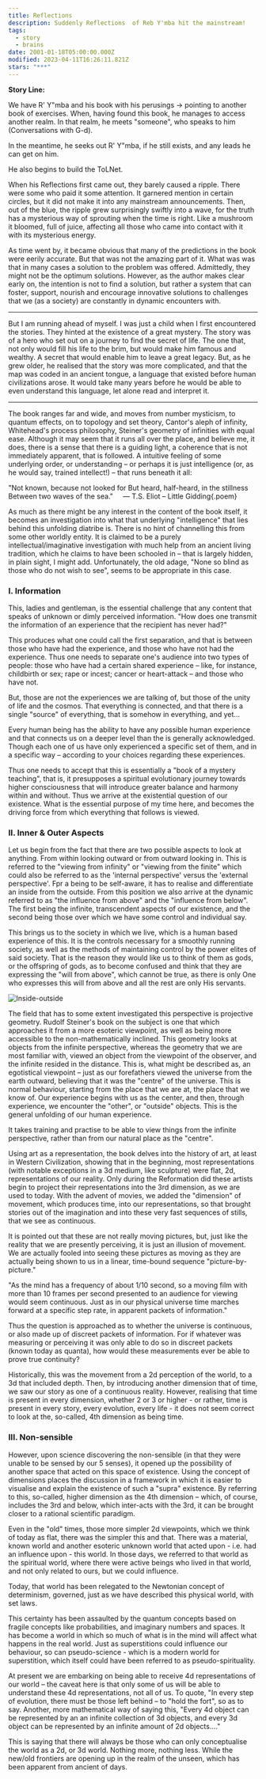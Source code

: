 ```yaml
---
title: Reflections
description: Suddenly Reflections  of Reb Y'mba hit the mainstream!
tags:
  - story
  - brains
date: 2001-01-18T05:00:00.000Z
modified: 2023-04-11T16:26:11.821Z
stars: "***"
---
```

<div class="is-hidden">

**Story Line:**

We have R' Y"mba and his book with his perusings
-> pointing to another book of exercises.
When, having found this book, he manages to access another realm. In that realm, he meets "someone", who speaks to him (Conversations with G-d).

In the meantime, he seeks out R' Y"mba, if he still exists, and any leads he can get on him.

He also begins to build the ToLNet.

When his Reflections first came out, they barely caused a ripple. There were some who paid it some attention. It garnered mention in certain circles, but it did not make it into any mainstream announcements. Then, out of the blue, the ripple grew surprisingly swiftly into a wave, for the truth has a mysterious way of sprouting when the time is right. Like a mushroom it bloomed, full of juice, affecting all those who came into contact with it with its mysterious energy.

As time went by, it became obvious that many of the predictions in the book were eerily accurate. But that was not the amazing part of it. What was was that in many cases a solution to the problem was offered. Admittedly, they might not be the optimum solutions. However, as the author makes clear early on, the intention is not to find a solution, but rather a system that can foster, support, nourish and encourage innovative solutions to challenges that we (as a society) are constantly in dynamic encounters with.

---
</div>

But I am running ahead of myself. I was just a child when I first encountered the stories. They hinted at the existence of a great mystery. The story was of a hero who set out on a journey to find the secret of life. The one that, not only would fill his life to the brim, but would make him famous and wealthy. A secret that would enable him to leave a great legacy. But, as he grew older, he realised that the story was more complicated, and that the map was coded in an ancient tongue, a language that existed before human civilizations arose. It would take many years before he would be able to even understand this language, let alone read and interpret it.

---

The book ranges far and wide, and moves from number mysticism, to quantum effects, on to topology and set theory, Cantor's aleph of infinity, Whitehead's process philosophy, Steiner's geometry of infinities with equal ease. Although it may seem that it runs all over the place, and believe me, it does, there is a sense that there is a guiding light, a coherence that is not immediately apparent, that is followed. A intuitive feeling of some underlying order, or understanding &ndash; or perhaps it is just intelligence (or, as he would say, trained intellect!) &ndash; that runs beneath it all:

"Not known, because not looked for
But heard, half-heard, in the stillness
Between two waves of the sea."
&nbsp; &nbsp; &mdash; T.S. Eliot – Little Gidding{.poem}

As much as there might be any interest in the content of the book itself, it becomes an investigation into what that underlying "intelligence" that lies behind this unfolding diatribe is. There is no hint of channelling this from some other worldly entity. It is claimed to be a purely intellectual/imaginative investigation with much help from an ancient living tradition, which he claims to have been schooled in – that is largely hidden, in plain sight, I might add. Unfortunately, the old adage, "None so blind as those who do not wish to see", seems to be appropriate in this case.

### I. Information

This, ladies and gentleman, is the essential challenge that any content that speaks of unknown or dimly perceived information. "How does one transmit the information of an experience that the recipient has never had?"

This produces what one could call the first separation, and that is between those who have had the experience, and those who have not had the experience. Thus one needs to separate one's audience into two types of people: those who have had a certain shared experience – like, for instance, childbirth or sex; rape or incest; cancer or heart-attack – and those who have not.

But, those are not the experiences we are talking of, but those of the unity of life and the cosmos. That everything is connected, and that there is a single "source" of everything, that is somehow in everything, and yet...

Every human being has the ability to have any possible human experience and that connects us on a deeper level than the is generally acknowledged. Though each one of us have only experienced a specific set of them, and in a specific way –
according to your choices regarding these experiences.

Thus one needs to accept that this is essentially a "book of a mystery teaching", that is, it presupposes a spiritual evolutionary journey towards higher consciousness that will introduce greater balance and harmony within and without. Thus we arrive at the existential question of our existence. What is the essential purpose of my time here, and becomes the driving force from which everything that follows is viewed.

### II. Inner & Outer Aspects

Let us begin from the fact that there are two possible aspects to look at anything. From within looking outward or from outward looking in. This is referred to the "viewing from infinity" or "viewing from the finite" which could also be referred to as the 'internal perspective' versus the 'external perspective'. Fpr a being to be self-aware, it has to realise and differentiate an inside from the outside. From this position we also arrive at the dynamic referred to as "the influence from above" and the "influence from below". The first being the infinite, transcendent aspects of our existence, and the second being those over which we have some control and individual say.

This brings us to the society in which we live, which is a human based experience of this. It is the controls necessary for a smoothly running society, as well as the methods of maintaining control by the power elites of said society. That is the reason they would like us to think of them as gods, or the offspring of gods, as to become confused and think that they are expressing the "will from above", which cannot be true, as there is only One who expresses this will from above and all the rest are only His servants.

![Inside-outside](/posts/img/qkab/inside-outside.png)

The field that has to some extent investigated this perspective is projective geometry. Rudolf Steiner's book on the subject is one that which approaches it from a more esoteric viewpoint, as well as being more accessible to the non-mathematically inclined. This geometry looks at objects from the infinite perspective, whereas the geometry that we are most familiar with, viewed an object from the viewpoint of the observer, and the infinite resided in the distance. This is, what might be described as, an egotistical viewpoint &ndash; just as our forefathers viewed the universe from the earth outward, believing that it was the "centre" of the universe. This is normal behaviour, starting from the place that we are at, the place that we know of. Our experience begins with us as the center, and then, through experience, we encounter the "other", or "outside" objects. This is the general unfolding of our human experience.

It takes training and practise to be able to view things from the infinite perspective, rather than from our natural place as the "centre".

Using art as a representation, the book delves into the history of art, at least in Western Civilization, showing that in the beginning, most representations (with notable exceptions in a 3d medium, like sculpture) were flat, 2d, representations of our reality. Only during the Reformation did these artists begin to project their representations into the 3rd dimension, as we are used to today. With the advent of movies, we added the "dimension" of movement, which produces time, into our representations, so that brought stories out of the imagination and into these very fast sequences of stills, that we see as continuous.

It is pointed out that these are not really moving pictures, but, just like the reality that we are presently perceiving, it is just an illusion of movement. We are actually fooled into seeing these pictures as moving as they are actually being shown to us in a linear, time-bound sequence "picture-by-picture."

"As the mind has a frequency of about 1/10 second, so a moving film with more than 10 frames per second presented to an audience for viewing would seem continuous. Just as in our physical universe time marches forward at a specific step rate, in apparent packets of information."

Thus the question is approached as to whether the universe is continuous, or also made up of discreet packets of information. For if whatever was measuring or perceiving it was only able to do so in discreet packets (known today as quanta), how would these measurements ever be able to prove true continuity?

Historically, this was the movement from a 2d perception of the world, to a 3d that included depth. Then, by introducing another dimension that of time, we saw our story as one of a continuous reality. However, realising that time is present in every dimension, whether 2 or 3 or higher - or rather, time is present in every story, every evolution, every life - it does not seem correct to look at the, so-called, 4th dimension as being time.

### III. Non-sensible

However, upon science discovering the non-sensible (in that they were unable to be sensed by our 5 senses), it opened up the possibility of another space that acted on this space of existence. Using the concept of dimensions places the discussion in a framework in which it is easier to visualise and explain the existence of such a "supra" existence. By referring to this, so-called, higher dimension as the 4th dimension &ndash; which, of course, includes the 3rd and below, which inter-acts with the 3rd, it can be brought closer to a rational scientific paradigm.

Even in the "old" times, those more simpler 2d viewpoints, which we think of today as flat, there was the simpler this and that. There was a material, known world and another esoteric unknown world that acted upon - i.e. had an influence upon - this world. In those days, we referred to that world as the spiritual world, where there were active beings who lived in that world, and not only related to ours, but we could influence.

Today, that world has been relegated to the Newtonian concept of determinism, governed, just as we have described this physical world, with set laws.

This certainty has been assaulted by the quantum concepts based on fragile concepts like probabilities, and imaginary numbers and spaces. It has become a world in which so much of what is in the mind will affect what happens in the real world. Just as superstitions could influence our behaviour, so can pseudo-science - which is a modern world for superstition, which itself could have been referred to as pseudo-spirituality.

At present we are embarking on being able to receive 4d representations of our world – the caveat here is that only some of us will be able to understand these 4d representations, not all of us. To quote, "In every step of evolution, there must be those left behind – to "hold the fort", so as to say. Another, more mathematical way of saying this, "Every 4d object can be represented by an an infinite collection of 3d objects, and every 3d object can be represented by an infinite amount of 2d objects...."

This is saying that there will always be those who can only conceptualise the world as a 2d, or 3d world. Nothing more, nothing less. While the new/old frontiers are opening up in the realm of the unseen, which has been apparent from ancient of days.
